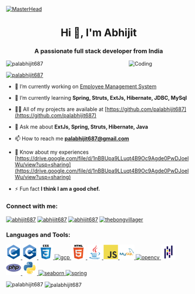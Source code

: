 [![MasterHead](https://miro.medium.com/max/1400/1*v8Z6faF7ij8iSwunSMcTZA.gif)](https://palabhijit687.io)
<h1 align="center">Hi 👋, I'm Abhijit</h1>
<h3 align="center">A passionate full stack developer from India</h3>
<img align="right" alt="Coding" width="170" src="https://cdn.dribbble.com/users/1162077/screenshots/3848914/programmer.gif">

<p align="left"> <img src="https://komarev.com/ghpvc/?username=palabhijit687&label=Profile%20views&color=0e75b6&style=flat" alt="palabhijit687" /> </p>

<p align="left"> <a href="https://github.com/ryo-ma/github-profile-trophy"><img src="https://github-profile-trophy.vercel.app/?username=palabhijit687" alt="palabhijit687" /></a> </p>

- 🔭 I’m currently working on [Employee Management System]([https://github.com/palabhijit687/FlightReservationApplication](https://github.com/palabhijit687/Employee-Management-System))

- 🌱 I’m currently learning **Spring, Struts, ExtJs, Hibernate, JDBC, MySql**

- 👨‍💻 All of my projects are available at [https://github.com/palabhijit687](https://github.com/palabhijit687)

- 💬 Ask me about **ExtJs, Spring, Struts, Hibernate, Java**

- 📫 How to reach me **palabhijit687@gmail.com**

- 📄 Know about my experiences [https://drive.google.com/file/d/1nBBUpa9LLuqt4B9Oc9Agde0PwDJoelWu/view?usp=sharing](https://drive.google.com/file/d/1nBBUpa9LLuqt4B9Oc9Agde0PwDJoelWu/view?usp=sharing)

- ⚡ Fun fact **I think I am a good chef.**

<h3 align="left">Connect with me:</h3>
<p align="left">
<a href="https://twitter.com/abhijit687" target="blank"><img align="center" src="https://raw.githubusercontent.com/rahuldkjain/github-profile-readme-generator/master/src/images/icons/Social/twitter.svg" alt="abhijit687" height="30" width="40" /></a>
<a href="https://linkedin.com/in/abhijit687" target="blank"><img align="center" src="https://raw.githubusercontent.com/rahuldkjain/github-profile-readme-generator/master/src/images/icons/Social/linked-in-alt.svg" alt="abhijit687" height="30" width="40" /></a>
<a href="https://kaggle.com/abhijit687" target="blank"><img align="center" src="https://raw.githubusercontent.com/rahuldkjain/github-profile-readme-generator/master/src/images/icons/Social/kaggle.svg" alt="abhijit687" height="30" width="40" /></a>
<a href="https://www.youtube.com/c/thebongvillager" target="blank"><img align="center" src="https://raw.githubusercontent.com/rahuldkjain/github-profile-readme-generator/master/src/images/icons/Social/youtube.svg" alt="thebongvillager" height="30" width="40" /></a>
</p>

<h3 align="left">Languages and Tools:</h3>
<p align="left"> <a href="https://www.cprogramming.com/" target="_blank" rel="noreferrer"> <img src="https://raw.githubusercontent.com/devicons/devicon/master/icons/c/c-original.svg" alt="c" width="40" height="40"/> </a> <a href="https://www.w3schools.com/cpp/" target="_blank" rel="noreferrer"> <img src="https://raw.githubusercontent.com/devicons/devicon/master/icons/cplusplus/cplusplus-original.svg" alt="cplusplus" width="40" height="40"/> </a> <a href="https://www.w3schools.com/css/" target="_blank" rel="noreferrer"> <img src="https://raw.githubusercontent.com/devicons/devicon/master/icons/css3/css3-original-wordmark.svg" alt="css3" width="40" height="40"/> </a> <a href="https://cloud.google.com" target="_blank" rel="noreferrer"> <img src="https://www.vectorlogo.zone/logos/google_cloud/google_cloud-icon.svg" alt="gcp" width="40" height="40"/> </a> <a href="https://www.w3.org/html/" target="_blank" rel="noreferrer"> <img src="https://raw.githubusercontent.com/devicons/devicon/master/icons/html5/html5-original-wordmark.svg" alt="html5" width="40" height="40"/> </a> <a href="https://www.java.com" target="_blank" rel="noreferrer"> <img src="https://raw.githubusercontent.com/devicons/devicon/master/icons/java/java-original.svg" alt="java" width="40" height="40"/> </a> <a href="https://developer.mozilla.org/en-US/docs/Web/JavaScript" target="_blank" rel="noreferrer"> <img src="https://raw.githubusercontent.com/devicons/devicon/master/icons/javascript/javascript-original.svg" alt="javascript" width="40" height="40"/> </a> <a href="https://www.mysql.com/" target="_blank" rel="noreferrer"> <img src="https://raw.githubusercontent.com/devicons/devicon/master/icons/mysql/mysql-original-wordmark.svg" alt="mysql" width="40" height="40"/> </a> <a href="https://opencv.org/" target="_blank" rel="noreferrer"> <img src="https://www.vectorlogo.zone/logos/opencv/opencv-icon.svg" alt="opencv" width="40" height="40"/> </a> <a href="https://pandas.pydata.org/" target="_blank" rel="noreferrer"> <img src="https://raw.githubusercontent.com/devicons/devicon/2ae2a900d2f041da66e950e4d48052658d850630/icons/pandas/pandas-original.svg" alt="pandas" width="40" height="40"/> </a> <a href="https://www.php.net" target="_blank" rel="noreferrer"> <img src="https://raw.githubusercontent.com/devicons/devicon/master/icons/php/php-original.svg" alt="php" width="40" height="40"/> </a> <a href="https://www.python.org" target="_blank" rel="noreferrer"> <img src="https://raw.githubusercontent.com/devicons/devicon/master/icons/python/python-original.svg" alt="python" width="40" height="40"/> </a> <a href="https://seaborn.pydata.org/" target="_blank" rel="noreferrer"> <img src="https://seaborn.pydata.org/_images/logo-mark-lightbg.svg" alt="seaborn" width="40" height="40"/> </a> <a href="https://spring.io/" target="_blank" rel="noreferrer"> <img src="https://www.vectorlogo.zone/logos/springio/springio-icon.svg" alt="spring" width="40" height="40"/> </a> </p>

<p><img align="left" src="https://github-readme-stats.vercel.app/api/top-langs?username=palabhijit687&show_icons=true&locale=en&layout=compact" alt="palabhijit687" /></p>

<p>&nbsp;<img align="center" src="https://github-readme-stats.vercel.app/api?username=palabhijit687&show_icons=true&locale=en" alt="palabhijit687" /></p>
